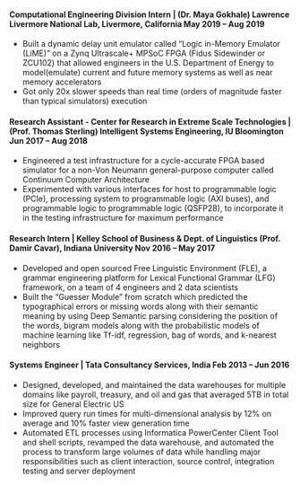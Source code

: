 #### Computational Engineering Division Intern | (Dr. Maya Gokhale) Lawrence Livermore National Lab, Livermore, California	May 2019 – Aug 2019
+ Built a dynamic delay unit emulator called “Logic in-Memory Emulator (LiME)” on a Zynq Ultrascale+ MPSoC FPGA (Fidus Sidewinder or ZCU102) that allowed engineers in the U.S. Department of Energy  to model(emulate) current and future memory systems as well as near memory accelerators
+ Got only 20x slower speeds than real time (orders of magnitude faster than typical simulators) execution 

#### Research Assistant - Center for Research in Extreme Scale Technologies | (Prof. Thomas Sterling) Intelligent Systems Engineering, IU Bloomington	Jun 2017 – Aug 2018
+ Engineered a test infrastructure for a cycle-accurate FPGA based simulator for a non-Von Neumann general-purpose computer called Continuum Computer Architecture
+ Experimented with various interfaces for host to programmable logic (PCIe), processing system to programmable logic (AXI buses), and programmable logic to programmable logic (QSFP28), to incorporate it in the testing infrastructure for maximum performance

#### Research Intern | Kelley School of Business & Dept. of Linguistics (Prof. Damir Cavar), Indiana University	Nov 2016 – May 2017
+ Developed and open sourced Free Linguistic Environment (FLE), a grammar engineering platform for Lexical Functional Grammar (LFG) framework, on a team of 4 engineers and 2 data scientists
+ Built the “Guesser Module” from scratch which predicted the typographical errors or missing words along with their semantic meaning by using Deep Semantic parsing considering the position of the words, bigram models along with the probabilistic models of machine learning like Tf-idf, regression, bag of words, and k-nearest neighbors

#### Systems Engineer | Tata Consultancy Services, India	Feb 2013 – Jun 2016
+ Designed, developed, and maintained the data warehouses for multiple domains like payroll, treasury, and oil and gas that averaged 5TB in total size for General Electric US
+ Improved query run times for multi-dimensional analysis by 12% on average and 10% faster view generation time
+ Automated ETL processes using Informatica PowerCenter Client Tool and shell scripts, revamped the data warehouse, and automated the process to transform large volumes of data while handling major responsibilities such as client interaction, source control, integration testing and server deployment

